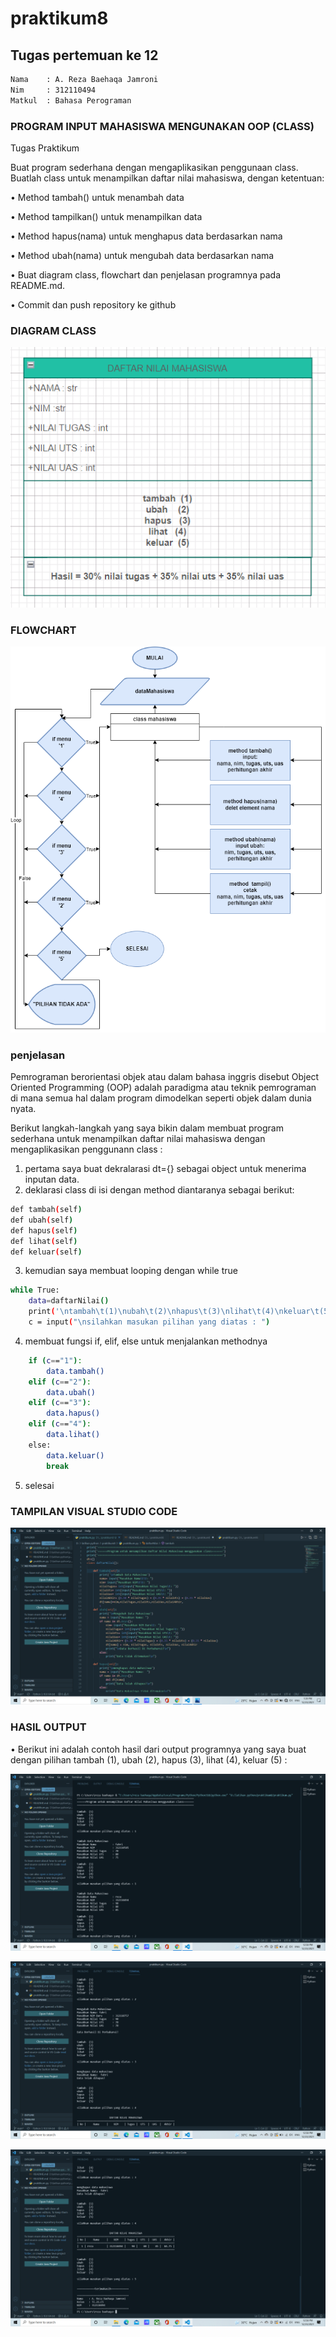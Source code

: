 # praktikum8
## Tugas pertemuan ke 12
```sh
Nama    : A. Reza Baehaqa Jamroni
Nim     : 312110494
Matkul  : Bahasa Perograman
```
### PROGRAM INPUT MAHASISWA MENGUNAKAN OOP (CLASS)
Tugas Praktikum<p>

Buat program sederhana dengan mengaplikasikan penggunaan class. Buatlah class untuk menampilkan daftar nilai mahasiswa, dengan ketentuan:<p>
• Method tambah() untuk menambah data<p>
• Method tampilkan() untuk menampilkan data<p>
• Method hapus(nama) untuk menghapus data berdasarkan nama<p>
• Method ubah(nama) untuk mengubah data berdasarkan nama<p>
• Buat diagram class, flowchart dan penjelasan programnya pada README.md.<p>
• Commit dan push repository ke github<p>

### DIAGRAM CLASS
![Gambar 1](screenshot/class.png)<p>

### FLOWCHART
![Gambar 1](screenshot/flowchart.png)<p>

### penjelasan 
Pemrograman berorientasi objek atau dalam bahasa inggris disebut Object Oriented Programming (OOP) adalah paradigma atau teknik pemrograman di mana semua hal dalam program dimodelkan seperti objek dalam dunia nyata.<p>

Berikut langkah-langkah yang saya bikin dalam membuat program sederhana untuk menampilkan daftar nilai mahasiswa dengan mengaplikasikan penggunann class : <p>
1. pertama saya buat dekralarasi dt={} sebagai object untuk menerima inputan data.
2. deklarasi class di isi dengan method diantaranya sebagai berikut:
```sh
def tambah(self)
def ubah(self)
def hapus(self)
def lihat(self)
def keluar(self)
```
3. kemudian saya membuat looping dengan while true
```sh
while True:
    data=daftarNilai()
    print('\ntambah\t(1)\nubah\t(2)\nhapus\t(3)\nlihat\t(4)\nkeluar\t(5)')                                                                                     
    c = input("\nsilahkan masukan pilihan yang diatas : ")
```
4. membuat fungsi if, elif, else untuk menjalankan methodnya
```sh
    if (c=="1"):
        data.tambah()
    elif (c=="2"):
        data.ubah()
    elif (c=="3"):
        data.hapus()
    elif (c=="4"):
        data.lihat()
    else:
        data.keluar()
        break
```
5. selesai

### TAMPILAN VISUAL STUDIO CODE
![Gambar 1](screenshot/vscd.png)<p>

### HASIL OUTPUT
• Berikut ini adalah contoh hasil dari output programnya yang saya buat dengan pilihan tambah (1), ubah (2), hapus (3), lihat (4), keluar (5) : <p>
![Gambar 1](screenshot/output1.png)<p>
![Gambar 1](screenshot/output2.png)<p>
![Gambar 1](screenshot/output3.png)<p>